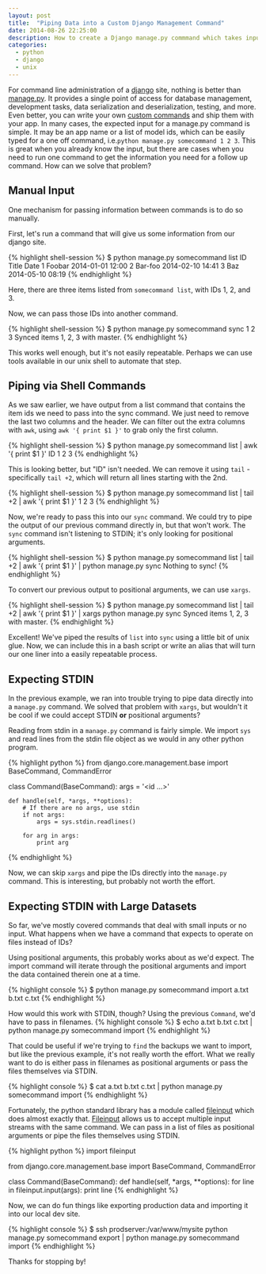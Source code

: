 ```yaml
---
layout: post
title:  "Piping Data into a Custom Django Management Command"
date: 2014-08-26 22:25:00
description: How to create a Django manage.py commmand which takes input from stdin or reads in files.
categories: 
  - python 
  - django 
  - unix
---
```


For command line administration of a [django][django] site, nothing is better than [manage.py][django-admin].  It provides a single point of access for database management, development tasks, data serialization and deserialization, testing, and more.  Even better, you can write your own [custom commands][custom-commands] and ship them with your app.  In many cases, the expected input for a manage.py command is simple.  It may be an app name or a list of model ids, which can be easily typed for a one off command, i.e.``python manage.py somecommand 1 2 3``.  This is great when you already know the input, but there are cases when you need to run one command to get the information you need for a follow up command. How can we solve that problem?


## Manual Input

One mechanism for passing information between commands is to do so manually.

First, let's run a command that will give us some information from our django site.

{% highlight shell-session %}
$ python manage.py somecommand list
ID      Title       Date
1       Foobar      2014-01-01 12:00
2       Bar-foo     2014-02-10 14:41
3       Baz         2014-05-10 08:19
{% endhighlight %}

Here, there are three items listed from ``somecommand list``, with IDs 1, 2, and 3.

Now, we can pass those IDs into another command.

{% highlight shell-session %}
$ python manage.py somecommand sync 1 2 3
Synced items 1, 2, 3 with master.
{% endhighlight %}

This works well enough, but it's not easily repeatable.  Perhaps we can use tools available in our unix shell to automate that step.

## Piping via Shell Commands

As we saw earlier, we have output from a list command that contains the item ids we need to pass into the sync command.  We just need to remove the last two columns and the header.
We can filter out the extra columns with ``awk``, using ``awk '{ print $1 }'`` to grab only the first column.

{% highlight shell-session %}
$ python manage.py somecommand list | awk '{ print $1 }'
ID
1
2
3
{% endhighlight %}

This is looking better, but "ID" isn't needed.  We can remove it using ``tail`` - specifically ``tail +2``, which will return all lines starting with the 2nd.

{% highlight shell-session %}
$ python manage.py somecommand list | tail +2 | awk '{ print $1 }'
1
2
3
{% endhighlight %}

Now, we're ready to pass this into our ``sync`` command.  We could try to pipe the output of our previous command directly in, but that won't work. The ``sync`` command isn't listening to STDIN; it's only looking for positional arguments. 

{% highlight shell-session %}
$ python manage.py somecommand list | tail +2 | awk '{ print $1 }' | python manage.py sync
Nothing to sync!
{% endhighlight %}

To convert our previous output to positional arguments, we can use ``xargs``.

{% highlight shell-session %}
$ python manage.py somecommand list | tail +2 | awk '{ print $1 }' | xargs python manage.py sync
Synced items 1, 2, 3 with master.
{% endhighlight %}

Excellent! We've piped the results of ``list`` into ``sync`` using a little bit of unix glue. Now, we can include this in a bash script or write an alias that will turn our one liner into a easily repeatable process.

## Expecting STDIN

In the previous example, we ran into trouble trying to pipe data directly into a ``manage.py`` command.  We solved that problem with ``xargs``, but wouldn't it be cool if we could accept STDIN **or** positional arguments?

Reading from stdin in a ``manage.py`` command is fairly simple.  We import ``sys`` and read lines from the stdin file object as we would in any other python program.

{% highlight python %}
from django.core.management.base import BaseCommand, CommandError

class Command(BaseCommand):
    args = '<id ...>'

    def handle(self, *args, **options):
        # If there are no args, use stdin
        if not args:
            args = sys.stdin.readlines()

        for arg in args:
            print arg
{% endhighlight %}

Now, we can skip ``xargs`` and pipe the IDs directly into the ``manage.py`` command. This is interesting, but probably not worth the effort.

## Expecting STDIN with Large Datasets

So far, we've mostly covered commands that deal with small inputs or no input.  What happens when we have a command that expects to operate on files instead of IDs?

Using positional arguments, this probably works about as we'd expect.  The import command will iterate through the positional arguments and import the data contained therein one at a time.

{% highlight console %}
$ python manage.py somecommand import a.txt b.txt c.txt
{% endhighlight %}

How would this work with STDIN, though?  Using the previous ``Command``, we'd have to pass in filenames.
{% highlight console %}
$ echo a.txt b.txt c.txt | python manage.py somecommand import
{% endhighlight %}

That could be useful if we're trying to ``find`` the backups we want to import, but like the previous example, it's not really worth the effort.  What we really want to do is either pass in filenames as positional arguments or pass the files themselves via STDIN.

{% highlight console %}
$ cat a.txt b.txt c.txt | python manage.py somecommand import
{% endhighlight %}

Fortunately, the python standard library has a module called [fileinput][fileinput] which does almost exactly that.  [Fileinput][fileinput] allows us to accept multiple input streams with the same command.  We can pass in a list of files as positional arguments or pipe the files themselves using STDIN.

{% highlight python %}
import fileinput

from django.core.management.base import BaseCommand, CommandError

class Command(BaseCommand):
    def handle(self, *args, **options):
        for line in fileinput.input(args):
            print line
{% endhighlight %}

Now, we can do fun things like exporting production data and importing it into our local dev site.

{% highlight console %}
$ ssh prodserver:/var/www/mysite python manage.py somecommand export | python manage.py somecommand import
{% endhighlight %}

Thanks for stopping by!


[custom-commands]: https://docs.djangoproject.com/en/dev/howto/custom-management-commands/
[django-admin]: https://docs.djangoproject.com/en/dev/ref/django-admin/
[django]: https://docs.djangoproject.com/en/dev/
[fileinput]: https://docs.python.org/2/library/fileinput.html 

